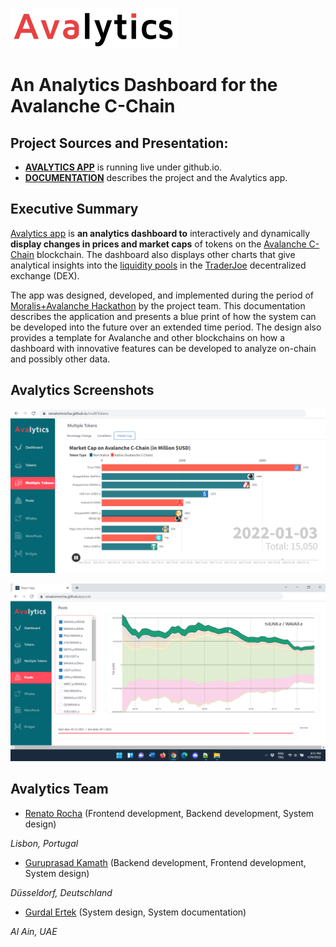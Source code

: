 <!--- # Moralis_Avax_Hackathon --->

![Avalytics Logo](./doc/img/AvalyticsLogo1Mini.png)

# An Analytics Dashboard for the Avalanche C-Chain

<hline>
</hline>

## Project Sources and Presentation:

<!---
<ul>
<li><a href="https://renatomrocha.github.io/Moralis_Avax_Hackathon/" target="_blank">AVALYTICS APP</a></li>
<li><a href="./doc/Documentation.md" target="_blank">DOCUMENTATION</a></li>
</ul>
--->

- [**AVALYTICS APP**](https://renatomrocha.github.io/Moralis_Avax_Hackathon/) is running live under github.io.
- [**DOCUMENTATION**](./doc/Documentation.md) describes the project and the Avalytics app.
<!--- - [Tutorial](./doc/Tutorial.md) describes how to use the Avalytics app, explaining step by step, the different screens. --->
<!---
- [GitHub Page](https://github.com/renatomrocha/Moralis_Avax_Hackathon)
- [Slide Deck](https://app.decktopus.com/share/...) and the 
- [YouTube Video](https://youtu.be/...) for the project.
--->

## Executive Summary
  
[Avalytics app](https://renatomrocha.github.io/Moralis_Avax_Hackathon/) is **an analytics dashboard to** interactively and dynamically **display changes in prices and market caps** of tokens on the [Avalanche C-Chain](https://uniswap.org) blockchain. The dashboard also displays other charts that give analytical insights into the [liquidity pools](https://traderjoexyz.com/pool) in the [TraderJoe](https://traderjoexyz.com) decentralized exchange (DEX). 

The app was designed, developed, and implemented during the period of [Moralis+Avalanche Hackathon](https://moralis.io/avalanche-hackathon/) by the project team. This documentation describes the application and presents a blue print of how the system can be developed into the future over an extended time period. The design also provides a template for Avalanche and other blockchains on how a dashboard with innovative features can be developed to analyze on-chain and possibly other data.

## Avalytics Screenshots

![Bar Chart Race](./doc/img/AvalyticsScreenshotBarChartRace.png)

![Stacked Area Chart](./doc/img/AvalyticsScreenshotStackedAreaChartNew.png)

## Avalytics Team

- [Renato Rocha](https://github.com/renatomrocha/) (Frontend development, Backend development, System design)

_Lisbon, Portugal_

- [Guruprasad Kamath](https://github.com/gurukamath) (Backend development, Frontend development, System design)

_Düsseldorf, Deutschland_

- [Gurdal Ertek](https://github.com/gurdalertek) (System design, System documentation)

_Al Ain, UAE_

<!--- Member of [BlockBlockData](https://blockblockdata.com) Team; Associate Professor of Business Analytics, [UAE University](https://cbe.uaeu.ac.ae/en/departments/analytics/) --->

